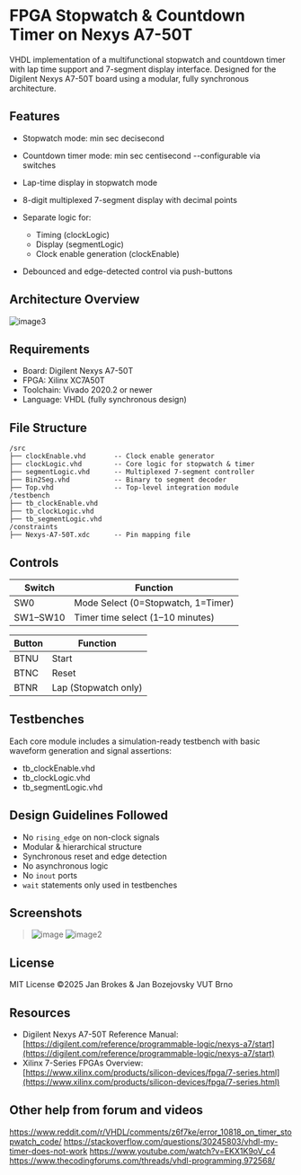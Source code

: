 # FPGA Stopwatch & Countdown Timer on Nexys A7-50T

VHDL implementation of a multifunctional stopwatch and countdown timer with lap time support and 7-segment display interface. Designed for the Digilent Nexys A7-50T board using a modular, fully synchronous architecture.

## Features

* Stopwatch mode:  min  sec  decisecond
* Countdown timer mode:  min  sec  centisecond  --configurable via switches
* Lap-time display in stopwatch mode
* 8-digit multiplexed 7-segment display with decimal points
* Separate logic for:

  * Timing (clockLogic)
  * Display (segmentLogic)
  * Clock enable generation (clockEnable)
* Debounced and edge-detected control via push-buttons

## Architecture Overview

![image3](https://github.com/user-attachments/assets/77fdb256-57ac-4855-afc1-4bd0890d6e9f)


## Requirements

* Board: Digilent Nexys A7-50T
* FPGA: Xilinx XC7A50T
* Toolchain: Vivado 2020.2 or newer
* Language: VHDL (fully synchronous design)

## File Structure

```
/src
├── clockEnable.vhd       -- Clock enable generator 
├── clockLogic.vhd        -- Core logic for stopwatch & timer
├── segmentLogic.vhd      -- Multiplexed 7-segment controller
├── Bin2Seg.vhd           -- Binary to segment decoder
├── Top.vhd               -- Top-level integration module
/testbench
├── tb_clockEnable.vhd
├── tb_clockLogic.vhd
├── tb_segmentLogic.vhd
/constraints
├── Nexys-A7-50T.xdc      -- Pin mapping file
```

## Controls

| Switch   | Function                           |
| -------  | ---------------------------------- |
| SW0      | Mode Select (0=Stopwatch, 1=Timer) |
| SW1–SW10 | Timer time select (1–10 minutes)   |


| Button | Function             |
| ------ | -------------------- |
| BTNU   | Start                |
| BTNC   | Reset                |
| BTNR   | Lap (Stopwatch only) |

## Testbenches

Each core module includes a simulation-ready testbench with basic waveform generation and signal assertions:

* tb\_clockEnable.vhd
* tb\_clockLogic.vhd
* tb\_segmentLogic.vhd

## Design Guidelines Followed

* No `rising_edge` on non-clock signals
* Modular & hierarchical structure
* Synchronous reset and edge detection
* No asynchronous logic
* No `inout` ports
* `wait` statements only used in testbenches

## Screenshots

> ![image](https://github.com/user-attachments/assets/7ff76ccf-64d2-4beb-a39d-36eec5c9ad8d)
> ![image2](https://github.com/user-attachments/assets/8e0926db-d1e1-4603-b698-8ad7ba7f59a9)



## License

MIT License
©2025 Jan Brokes & Jan Bozejovsky  VUT Brno

## Resources

* Digilent Nexys A7-50T Reference Manual: [https://digilent.com/reference/programmable-logic/nexys-a7/start](https://digilent.com/reference/programmable-logic/nexys-a7/start)
* Xilinx 7-Series FPGAs Overview: [https://www.xilinx.com/products/silicon-devices/fpga/7-series.html](https://www.xilinx.com/products/silicon-devices/fpga/7-series.html)

## Other help from forum and videos
https://www.reddit.com/r/VHDL/comments/z6f7ke/error_10818_on_timer_stopwatch_code/
https://stackoverflow.com/questions/30245803/vhdl-my-timer-does-not-work
https://www.youtube.com/watch?v=EKX1K9oV_c4
https://www.thecodingforums.com/threads/vhdl-programming.972568/
